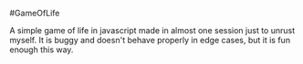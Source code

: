 #GameOfLife

A simple game of life in javascript made in almost one session just to unrust myself. It is buggy and doesn't behave properly in edge cases, but it is fun enough this way.
